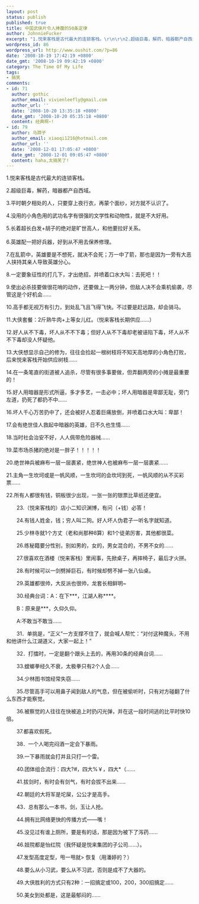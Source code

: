 ```yaml
---
layout: post
status: publish
published: true
title: 中国武侠片令人捧腹的50条定律
author: JohnnieFucker
excerpt: "1.悦来客栈是古代最大的连锁客栈。\r\n\r\n2.超级巨毒，解药，暗器都产自西域。\r\n\r\n3.平时朝夕相处的人，只要穿上夜行衣，再蒙个面纱，对方就不认识了。\r\n\r\n4.没用的小角色用的武功名字有很强的文学性和动物性，就是不大好用。\r\n\r\n5.长着超长白发+胡子的绝对是旷世高人，和他要拉好关系。\r\n"
wordpress_id: 86
wordpress_url: http://www.oushit.com/?p=86
date: '2008-10-19 17:42:19 +0800'
date_gmt: '2008-10-19 09:42:19 +0800'
category: The Time Of My Life
tags:
- 搞笑
comments:
- id: 71
  author: gothic
  author_email: vivienleefly@gmail.com
  author_url: ''
  date: '2008-10-20 13:35:18 +0800'
  date_gmt: '2008-10-20 05:35:18 +0800'
  content: 经典啊~!
- id: 79
  author: 马蹄子
  author_email: xiaoqi1216@hotmail.com
  author_url: ''
  date: '2008-12-01 17:05:47 +0800'
  date_gmt: '2008-12-01 09:05:47 +0800'
  content: haha,太搞笑了!
---
```

<p>1.悦来客栈是古代最大的连锁客栈。</p>
<p>2.超级巨毒，解药，暗器都产自西域。</p>
<p>3.平时朝夕相处的人，只要穿上夜行衣，再蒙个面纱，对方就不认识了。</p>
<p>4.没用的小角色用的武功名字有很强的文学性和动物性，就是不大好用。</p>
<p>5.长着超长白发+胡子的绝对是旷世高人，和他要拉好关系。<br />
<!--break--><a id="more-86"></a><br />
6.英雄配一把好兵器，好到从不用去保养修理。</p>
<p>7.在乱箭中，英雄要是不想死，就决不会死；万一中了箭，那也是因为一旁有大恶人挟持其亲人导致英雄分心。</p>
<p>8.一定要象征性的打几下，才出绝招，并喷着口水大叫：去死吧！！</p>
<p>9.使出必杀技要做很花哨的动作，还要做上一两分钟，但敌人决不会乘机偷袭，尽管这是个好机会……</p>
<p>10.高手都无视万有引力，到处乱飞且飞得飞快。不过要是赶远路，却会骑马。</p>
<p>11.大侠套餐：2斤熟牛肉+上等女儿红。（悦来客栈长期供应……）</p>
<p>12.好人从不下毒，坏人从不不下毒；但好人从不下毒却老被诬陷下毒，坏人从不不下毒却没人怀疑他。</p>
<p>13.大侠想显示自己的修为，往往会捡起一根树枝将不知天高地厚的小角色打败，后来悦来客栈开始供应树枝……</p>
<p>14.在一条笔直的街道被人追杀，尽管有很多事要做，但弄翻两旁的小摊是最重要的！</p>
<p>15.好人用暗器是形式所逼，多才多艺，一击必中；坏人用暗器是卑鄙无耻，旁门左道，扔死了都扔不中……</p>
<p>16.坏人千心万苦扔中了，还会被好人忍着巨痛放倒，并喷着口水大叫：卑鄙！</p>
<p>17.会有绝世佳人救起中暗器的英雄，日不久也生情……</p>
<p>18.当时社会治安不好，人人佩带危险器械……</p>
<p>19.菜市场杀猪的绝对是一胖子！！！！！</p>
<p>20.绝世神兵被麻布一层一层裹紧，绝世神人也被麻布一层一层裹紧……</p>
<p>21.主角一生坎坷或是一帆风顺，一生坎坷的会坎坷到死，一帆风顺的从不买彩票……</p>
<p>22.所有人都很有钱，铜板很少出现，一张一张的银票比草纸还便宜。</p>
<p>　　23.（悦来客栈的）店小二知识渊博，有问（+钱）必答！</p>
<p>　　24.有钱人姓金，钱；穷人叫二狗。好人坏人伪君子一听名字就知道。</p>
<p>　　25.少林寺就1个方丈（老和尚那种8算）和1个徒弟厉害，其他都很菜。</p>
<p>　　26.练秘籍要分性别，别如男的，女的，男女混合的，不男不女的……</p>
<p>　　27.很喜欢在酒楼（悦来客栈）里闹事，先掀桌子，再摔椅子，最后才火拼。</p>
<p>　　28.有时候可以一剑劈掉巨石，有时候却劈不掉一张八仙桌。</p>
<p>　　29.英雄都很帅，大反派也很帅，龙套长相鲜明~</p>
<p>　　30.经典台词：A：在下***，江湖人称****。</p>
<p>　　B：原来是***，久仰久仰。</p>
<p>　　A:不敢当不敢当……</p>
<p>　　31．单挑是，“正义”一方支撑不住了，就会喊人帮忙：“对付这种魔头，不用和他讲什么江湖道义，大家一起上！”</p>
<p>　　32．打擂时，一定是翻个跟头上去的，再用30条的经典台词……</p>
<p>　　33.螳螂拳经久不衰，太极拳只有2个人会……</p>
<p>　　34.少林图书馆经常失窃……</p>
<p>　　35.尽管高手可以用鼻子闻到敌人的气息，但在被偷听时，只有对方碰翻了什么东西才能察觉。</p>
<p>　　36.被察觉的人往往在快被追上时扔闪光弹，并在这一段时间逃的比平时快10倍。</p>
<p>　　37.都喜欢假死。</p>
<p>　　38．一个人喝完闷酒一定会下暴雨。</p>
<p>　　39.一下暴雨就会打并且只打一个雷。</p>
<p>　　40.团体组合流行：四大?#，四大%￥，四大*（……</p>
<p>　　41.拔剑时，有时会有剑气，有时会拔不出来……</p>
<p>　　42.朝廷的大将军是坨屎，公公才是高手。</p>
<p>　　43．总有那么一本书，剑，玉让人抢。</p>
<p>　　44.拥有比网络更快的传播方式――嘴！</p>
<p>　　45.没见过有谁上厕所，要是有的话，那是因为被下了泻药……</p>
<p>　　46.妓院都是怡红院（我怀疑是悦来集团的子公司……）。</p>
<p>　　47.发型高度定型，甩一甩就> 恢复（用潘婷的？）</p>
<p>　　48.要么从小习武，要么从不习武，否则是成不了大器的。</p>
<p>　　49.大侠胜利的方式只有2种：一招搞定或100，200，300招搞定……</p>
<p>　　50.美女到处都是，这是最郁闷的……</p>
